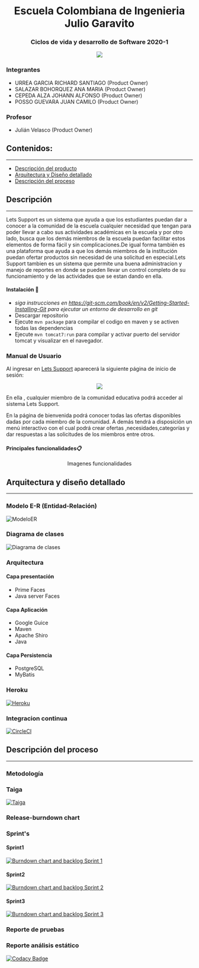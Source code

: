 <h1 align="center">Escuela Colombiana de Ingenieria Julio Garavito</h1>
<h3 align="center">Ciclos de vida y desarrollo de Software 2020-1</h3> 
<p align="center"><img src="https://github.com/Let-s-support/2021-1-PROYCVDS-LetsSupport/blob/master/Assets/Images/login.PNG"/></p> 

### Integrantes

- URREA GARCIA RICHARD SANTIAGO (Product Owner)
- SALAZAR BOHORQUEZ ANA MARIA (Product Owner)
- CEPEDA ALZA JOHANN ALFONSO (Product Owner)
- POSSO GUEVARA JUAN CAMILO (Product Owner)

### Profesor
+ Julián Velasco (Product Owner)


## Contenidos:
---
- [Descripción del producto](#Descripción)
- [Arquitectura y Diseño detallado](#Arquitectura-y-diseño-detallado)
- [Descripción del proceso](#Descripción-del-proceso)

## Descripción
---
Lets Support  es  un sistema  que ayuda a que los estudiantes puedan dar a conocer a la comunidad de la escuela cualquier necesidad que tengan para poder llevar a cabo sus actividades académicas en la escuela y por otro lado, busca que los demás miembros de la escuela puedan facilitar estos elementos de forma fácil y sin complicaciones.De  igual forma también es una  plataforma que ayuda a que los demás miembros de la institución puedan ofertar productos sin necesidad de una solicitud en especial.Lets Support tambien es un sistema que permite una buena administracion y manejo de reportes en donde se pueden llevar un control completo de su funcionamiento y de las actividades que se estan dando en ella.
#### Instalación 🔧
* *siga instrucciones en https://git-scm.com/book/en/v2/Getting-Started-Installing-Git para ejecutar un entorno de desarrollo en git*
* Descargar repositorio 
* Ejecute `mvn package` para compilar el codigo en maven y se activen todas las dependencias
* Ejecute `mvn tomcat7:run` para compilar y activar puerto del servidor tomcat y visualizar en el navegador.
### Manual de Usuario
Al ingresar en [Lets Support](https://letssupport.herokuapp.com/app/login.xhtml) aparecerá la siguiente página de inicio de sesión:
<p align="center"><img src="https://github.com/Let-s-support/2021-1-PROYCVDS-LetsSupport/blob/master/Assets/Images/log.PNG"/></p> 
En ella , cualquier miembro de la comunidad educativa podrá acceder al sistema Lets Support.

En la página de bienvenida podrá conocer todas las ofertas disponibles dadas por cada miembro de la comunidad. A demás tendrá a disposición un menú interactivo con el cual podrá crear ofertas ,necesidades,categorías y dar respuestas a las solicitudes de los miembros entre otros.  
#### Principales funcionalidades📋
<p align="center"> Imagenes funcionalidades</p>

## Arquitectura y diseño detallado
---
### Modelo E-R (Entidad-Relación)
![ModeloER](https://github.com/Let-s-support/2021-1-PROYCVDS-LetsSupport/blob/master/Assets/Images/ER.PNG)
### Diagrama de clases
![Diagrama de clases](https://github.com/Let-s-support/2021-1-PROYCVDS-LetsSupport/blob/master/Assets/Images/DClases.PNG)
### Arquitectura
#### Capa presentación
*  Prime Faces
*  Java server Faces
#### Capa Aplicación
*  Google Guice 
*  Maven 
*  Apache Shiro 
*  Java
#### Capa Persistencia
*  PostgreSQL
*  MyBatis
### Heroku
[![Heroku](Assets/Images/heroku.jpg)](https://letssupport.herokuapp.com/app/login.xhtml)
### Integracion continua
[![CircleCI](https://circleci.com/gh/Let-s-support/2021-1-PROYCVDS-LetsSupport.svg?style=svg)](https://app.circleci.com/pipelines/github/Let-s-support/2021-1-PROYCVDS-LetsSupport)

## Descripción del proceso
---
### Metodología
### Taiga 
[![Taiga](Assets/Images/Taiga.jpg)](https://tree.taiga.io/project/richardug-solidaridad-escuela/backlog)
### Release-burndown chart
### Sprint's
#### Sprint1
[![Burndown chart and backlog Sprint 1](https://github.com/Let-s-support/2021-1-PROYCVDS-LetsSupport/blob/master/Assets/Images/sprint1.PNG)](https://tree.taiga.io/project/richardug-solidaridad-escuela/taskboard/sprint-1-16929)
#### Sprint2
[![Burndown chart and backlog Sprint 2](https://github.com/Let-s-support/2021-1-PROYCVDS-LetsSupport/blob/master/Assets/Images/sprint2.PNG)](https://tree.taiga.io/project/richardug-solidaridad-escuela/taskboard/sprint-2-9441)
#### Sprint3
[![Burndown chart and backlog Sprint 3](https://github.com/Let-s-support/2021-1-PROYCVDS-LetsSupport/blob/master/Assets/Images/sprint3.PNG)](https://tree.taiga.io/project/richardug-solidaridad-escuela/taskboard/sprint-3-6363)
### Reporte de pruebas
### Reporte análisis estático
[![Codacy Badge](https://app.codacy.com/project/badge/Grade/cba8fd0874ac4f569f4f880e473cbac9)](https://www.codacy.com/gh/Let-s-support/2021-1-PROYCVDS-LetsSupport/dashboard?utm_source=github.com&amp;utm_medium=referral&amp;utm_content=Let-s-support/2021-1-PROYCVDS-LetsSupport&amp;utm_campaign=Badge_Grade)




